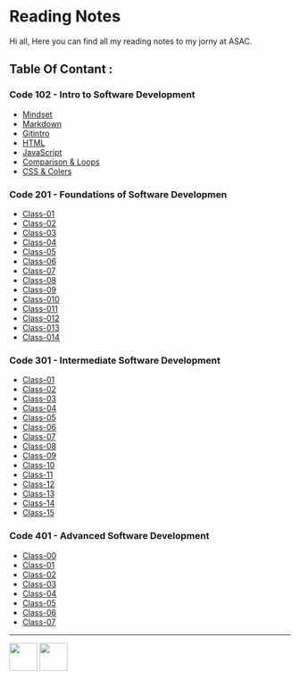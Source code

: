 # Reading Notes 

Hi all,
Here you can find all my reading notes to my jorny at ASAC.
 

## Table Of Contant :

### Code 102 - Intro to Software Development 

* [Mindset](https://reem-alqurm.github.io/ReadingNotes/Mindset)
* [Markdown](https://reem-alqurm.github.io/ReadingNotes/Markdown)
* [Gitintro](https://reem-alqurm.github.io/ReadingNotes/Gitintro)
* [HTML](https://reem-alqurm.github.io/ReadingNotes/html)
* [JavaScript](https://reem-alqurm.github.io/ReadingNotes/Javascript)
* [Comparison & Loops](https://reem-alqurm.github.io/ReadingNotes/Comparison&Loops)
* [CSS & Colers ](https://reem-alqurm.github.io/ReadingNotes/css&colors)

### Code 201 - Foundations of Software Developmen

* [Class-01](https://reem-alqurm.github.io/ReadingNotes/class-01)
* [Class-02](https://reem-alqurm.github.io/ReadingNotes/class-02)
* [Class-03](https://reem-alqurm.github.io/ReadingNotes/class-03)  
* [Class-04](https://reem-alqurm.github.io/ReadingNotes/class-04)
* [Class-05](https://reem-alqurm.github.io/ReadingNotes/class-05)
* [Class-06](https://reem-alqurm.github.io/ReadingNotes/class-06)
* [Class-07](https://reem-alqurm.github.io/ReadingNotes/class-07)
* [Class-08](https://reem-alqurm.github.io/ReadingNotes/class-08)
* [Class-09](https://reem-alqurm.github.io/ReadingNotes/class-09)
* [Class-010](https://reem-alqurm.github.io/ReadingNotes/class-010)
* [Class-011](https://reem-alqurm.github.io/ReadingNotes/class-011)
* [Class-012](https://reem-alqurm.github.io/ReadingNotes/class-012)
* [Class-013](https://reem-alqurm.github.io/ReadingNotes/class-013)
* [Class-014](https://reem-alqurm.github.io/ReadingNotes/class-014)

### Code 301 - Intermediate Software Development
* [Class-01](https://reem-alqurm.github.io/ReadingNotes/class-01-301)
* [Class-02](https://reem-alqurm.github.io/ReadingNotes/class-02-301)
* [Class-03](https://reem-alqurm.github.io/ReadingNotes/class-03-301)
* [Class-04](https://reem-alqurm.github.io/ReadingNotes/class-04-301)
* [Class-05](https://reem-alqurm.github.io/ReadingNotes/class-05-301)
* [Class-06](https://reem-alqurm.github.io/ReadingNotes/class-06-301)
* [Class-07](https://reem-alqurm.github.io/ReadingNotes/class-07-301)
* [Class-08](https://reem-alqurm.github.io/ReadingNotes/class-08-301)
* [Class-09](https://reem-alqurm.github.io/ReadingNotes/class-09-301)
* [Class-10](https://reem-alqurm.github.io/ReadingNotes/class-10-301)
* [Class-11](https://reem-alqurm.github.io/ReadingNotes/class-11-301)
* [Class-12](https://reem-alqurm.github.io/ReadingNotes/class-12-301)
* [Class-13](https://reem-alqurm.github.io/ReadingNotes/class-13-301)
* [Class-14](https://reem-alqurm.github.io/ReadingNotes/class-14-301)
* [Class-15](https://reem-alqurm.github.io/ReadingNotes/class-15-301)

### Code 401 - Advanced Software Development
* [Class-00](https://reem-alqurm.github.io/ReadingNotes/class-00-401)
* [Class-01](https://reem-alqurm.github.io/ReadingNotes/class-01-401)
* [Class-02](https://reem-alqurm.github.io/ReadingNotes/class-02-401)
* [Class-03](https://reem-alqurm.github.io/ReadingNotes/class-03-401)
* [Class-04](https://reem-alqurm.github.io/ReadingNotes/class-04-401)
* [Class-05](https://reem-alqurm.github.io/ReadingNotes/class-05-401)
* [Class-06](https://reem-alqurm.github.io/ReadingNotes/class-06-401)
* [Class-07](https://reem-alqurm.github.io/ReadingNotes/class-07-401)















*****************************************************************
<a href="https://jo.linkedin.com/in/reem-alqurm-a17320142/de">
<img src="https://img.icons8.com/dotty/2x/linkedin.png"  width="50" height="50" /></a>
<a href="https://github.com/reem-alqurm">
<img src="https://sirmurphalot.github.io/css/icons/github.png"  width="50" height="50" /></a>
